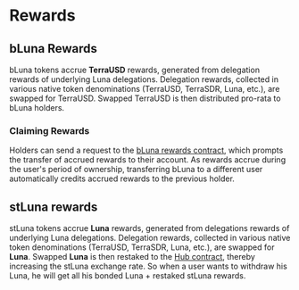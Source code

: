 # Rewards

## bLuna Rewards

bLuna tokens accrue **TerraUSD** rewards, generated from delegation rewards of underlying Luna delegations. Delegation rewards, collected in various native token denominations \(TerraUSD, TerraSDR, Luna, etc.\), are swapped for TerraUSD. Swapped TerraUSD is then distributed pro-rata to bLuna holders.

### Claiming Rewards

Holders can send a request to the [bLuna rewards contract](/contracts/reward), which prompts the transfer of accrued rewards to their account. As rewards accrue during the user's period of ownership, transferring bLuna to a different user automatically credits accrued rewards to the previous holder.

## stLuna rewards

stLuna tokens accrue **Luna** rewards, generated from delegations rewards of underlying Luna delegations. Delegation rewards, collected in various native token denominations \(TerraUSD, TerraSDR, Luna, etc.\), are swapped for **Luna**. Swapped **Luna** is then restaked to the [Hub contract](/contracts/hub#internal-bondrewards), thereby increasing the stLuna exchange rate.
So when a user wants to withdraw his Luna, he will get all his bonded Luna + restaked stLuna rewards.